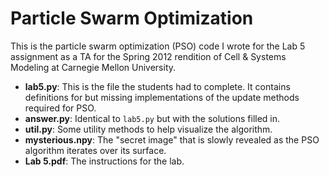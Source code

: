 Particle Swarm Optimization
===========================

This is the particle swarm optimization (PSO) code I wrote for the Lab 5 assignment as a TA for the Spring 2012 rendition of Cell &amp; Systems Modeling at Carnegie Mellon University.

 - **lab5.py**: This is the file the students had to complete. It contains definitions for but missing implementations of the update methods required for PSO.
 - **answer.py**: Identical to `lab5.py` but with the solutions filled in.
 - **util.py**: Some utility methods to help visualize the algorithm.
 - **mysterious.npy**: The "secret image" that is slowly revealed as the PSO algorithm iterates over its surface.
 - **Lab 5.pdf**: The instructions for the lab.
 